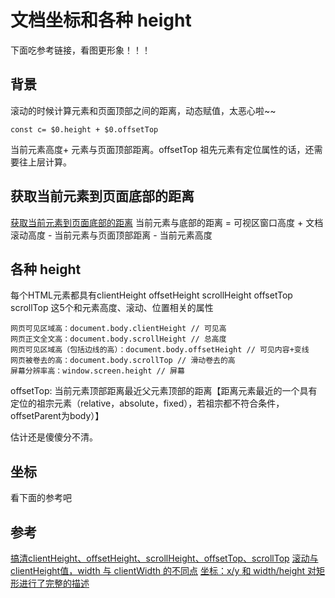 # 文档坐标和各种 height

下面吃参考链接，看图更形象！！！ 


## 背景

滚动的时候计算元素和页面顶部之间的距离，动态赋值，太恶心啦~~
```
const c= $0.height + $0.offsetTop
```
当前元素高度+ 元素与页面顶部距离。offsetTop 祖先元素有定位属性的话，还需要往上层计算。

## 获取当前元素到页面底部的距离

[获取当前元素到页面底部的距离](https://blog.csdn.net/weixin_42557996/article/details/103158928)
当前元素与底部的距离 = 可视区窗口高度 + 文档滚动高度 - 当前元素与页面顶部距离 - 当前元素高度

## 各种 height

每个HTML元素都具有clientHeight offsetHeight scrollHeight offsetTop scrollTop 这5个和元素高度、滚动、位置相关的属性

```
网页可见区域高：document.body.clientHeight // 可见高
网页正文全文高：document.body.scrollHeight // 总高度
网页可见区域高（包括边线的高）：document.body.offsetHeight // 可见内容+变线
网页被卷去的高：document.body.scrollTop // 滑动卷去的高
屏幕分辨率高：window.screen.height // 屏幕
```

offsetTop: 当前元素顶部距离最近父元素顶部的距离【距离元素最近的一个具有定位的祖宗元素（relative，absolute，fixed），若祖宗都不符合条件，offsetParent为body）】

估计还是傻傻分不清。

## 坐标

看下面的参考吧

## 参考

[搞清clientHeight、offsetHeight、scrollHeight、offsetTop、scrollTop](https://blog.csdn.net/qq_35430000/article/details/80277587)
[滚动与clientHeight值，width 与 clientWidth 的不同点](https://zh.javascript.info/size-and-scroll)
[坐标：x/y 和 width/height 对矩形进行了完整的描述](https://zh.javascript.info/coordinates)


